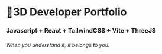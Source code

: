 # 🚀3D Developer Portfolio

### Javascript + React + TailwindCSS + Vite + ThreeJS
###### When you understand it, it belongs to you.
